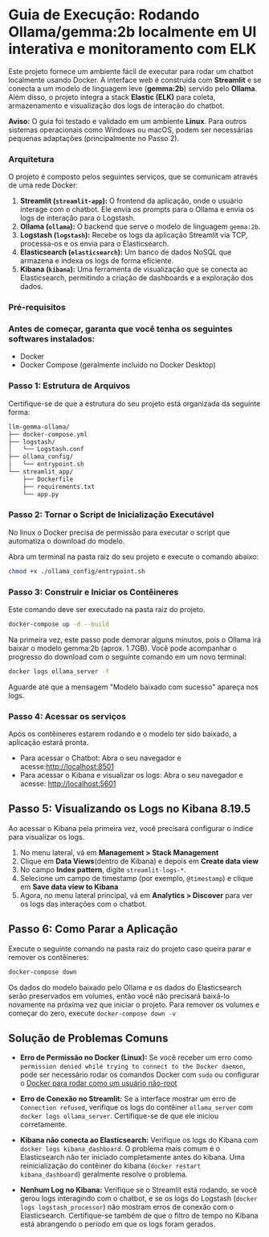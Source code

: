 
# Guia de Execução: Rodando Ollama/gemma:2b localmente em UI interativa e monitoramento com ELK

Este projeto fornece um ambiente fácil de executar para rodar um chatbot localmente usando Docker. A interface web é construída com **Streamlit** e se conecta a um modelo de linguagem leve (**gemma:2b**) servido pelo **Ollama**. Além disso, o projeto integra a stack **Elastic (ELK)** para coleta, armazenamento e visualização dos logs de interação do chatbot.

**Aviso:** O guia foi testado e validado em um ambiente **Linux**. Para outros sistemas operacionais como Windows ou macOS, podem ser necessárias pequenas adaptações (principalmente no Passo 2).

### Arquitetura

O projeto é composto pelos seguintes serviços, que se comunicam através de uma rede Docker:

1.  **Streamlit (`streamlit-app`):** O frontend da aplicação, onde o usuário interage com o chatbot. Ele envia os prompts para o Ollama e envia os logs de interação para o Logstash.
2.  **Ollama (`ollama`):** O backend que serve o modelo de linguagem `gemma:2b`.
3.  **Logstash (`logstash`):** Recebe os logs da aplicação Streamlit via TCP, processa-os e os envia para o Elasticsearch.
4.  **Elasticsearch (`elasticsearch`):** Um banco de dados NoSQL que armazena e indexa os logs de forma eficiente.
5.  **Kibana (`kibana`):** Uma ferramenta de visualização que se conecta ao Elasticsearch, permitindo a criação de dashboards e a exploração dos dados.

### Pré-requisitos

### Antes de começar, garanta que você tenha os seguintes softwares instalados:
* Docker
* Docker Compose (geralmente incluído no Docker Desktop)

### Passo 1: Estrutura de Arquivos

Certifique-se de que a estrutura do seu projeto está organizada da seguinte forma:

```bash
llm-gemma-ollama/
├── docker-compose.yml
├── logstash/
│   └── Logstash.conf
├── ollama_config/
│   └── entrypoint.sh
└── streamlit_app/
    ├── Dockerfile
    ├── requirements.txt
    └── app.py
```

### Passo 2: Tornar o Script de Inicialização Executável

No linux o Docker precisa de permissão para executar o script que automatiza o download do modelo.

Abra um terminal na pasta raiz do seu projeto e execute o comando abaixo:

```bash
chmod +x ./ollama_config/entrypoint.sh
```

### Passo 3: Construir e Iniciar os Contêineres

Este comando deve ser executado na pasta raiz do projeto.

```bash
docker-compose up -d --build
```

Na primeira vez, este passo pode demorar alguns minutos, pois o Ollama irá baixar o modelo gemma:2b (aprox. 1.7GB).
Você pode acompanhar o progresso do download com o seguinte comando em um novo terminal:

```bash
docker logs ollama_server -f
```

Aguarde até que a mensagem "Modelo baixado com sucesso" apareça nos logs.

### Passo 4: Acessar os serviços

Após os contêineres estarem rodando e o modelo ter sido baixado, a aplicação estará pronta.

* Para acessar o Chatbot: Abra o seu navegador e acesse:[http://localhost:8501](http://localhost:8501)
* Para acessar o Kibana e visualizar os logs: Abra o seu navegador e acesse: [http://localhost:5601](http://localhost:5601)

## Passo 5: Visualizando os Logs no Kibana 8.19.5

Ao acessar o Kibana pela primeira vez, você precisará configurar o índice para visualizar os logs.

1. No menu lateral, vá em **Management > Stack Management**
2. Clique em **Data Views**(dentro de Kibana) e depois em **Create data view**
3. No campo **Index pattern**, digite ```streamlit-logs-*```.
4. Selecione um campo de timestamp (por exemplo, ```@timestamp```) e clique em **Save data view to Kibana**
5. Agora, no menu lateral principal, vá em **Analytics > Discover** para ver os logs das interações com o chatbot.


## Passo 6: Como Parar a Aplicação

Execute o seguinte comando na pasta raiz do projeto caso queira parar e remover os contêineres:

```bash
docker-compose down
```

Os dados do modelo baixado pelo Ollama e os dados do Elasticsearch serão preservados em volumes, então você não precisará baixá-lo novamente na próxima vez que iniciar o projeto.
Para remover os volumes e começar do zero, execute ```docker-compose down -v```

## Solução de Problemas Comuns

* **Erro de Permissão no Docker (Linux):** Se você receber um erro como ```permission denied while trying to connect to the Docker daemon```, pode ser necessário rodar os comandos Docker com ```sudo``` ou configurar o [Docker para rodar como um usuário não-root](https://docs.docker.com/engine/install/linux-postinstall/)

* **Erro de Conexão no Streamlit:** Se a interface mostrar um erro de ```Connection refused```, verifique os logs do contêiner ```ollama_server``` com ```docker logs ollama_server```. Certifique-se de que ele iniciou corretamente.

* **Kibana não conecta ao Elasticsearch:** Verifique os logs do Kibana com ```docker logs kibana_dashboard```. O problema mais comum é o Elasticsearch não ter iniciado completamente antes do kibana. Uma reinicialização do contêiner do kibana (```docker restart kibana_dashboard```) geralmente resolve o problema.

* **Nenhum Log no Kibana:** Verifique se o Streamlit está rodando, se você gerou logs interagindo com o chatbot, e se os logs do Logstash (```docker logs logstash_processor```) não mostram erros de conexão com o Elasticsearch. Certifique-se também de que o filtro de tempo no Kibana está abrangendo o período em que os logs foram gerados.
